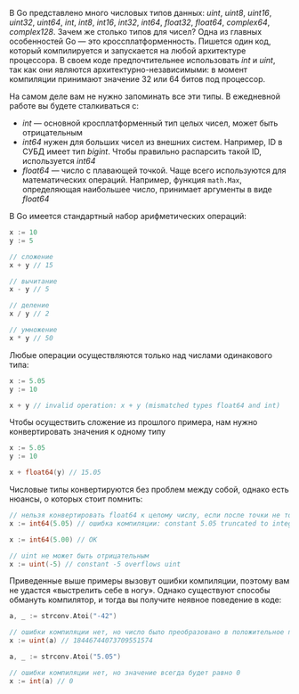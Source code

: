 
В Go представлено много числовых типов данных: *uint*, *uint8*, *uint16*, *uint32*, *uint64*, *int*, *int8*, *int16*, *int32*, *int64*, *float32*, *float64*, *complex64*, *complex128*. Зачем же столько типов для чисел? Одна из главных особенностей Go — это кроссплатформенность. Пишется один код, который компилируется и запускается на любой архитектуре процессора. В своем коде предпочтительнее использовать *int* и *uint*, так как они являются архитектурно-независимыми: в момент компиляции принимают значение 32 или 64 битов под процессор.

На самом деле вам не нужно запоминать все эти типы. В ежедневной работе вы будете сталкиваться с:
- *int* — основной кросплатформенный тип целых чисел, может быть отрицательным
- *int64* нужен для больших чисел из внешних систем. Например, ID в СУБД имеет тип *bigint*. Чтобы правильно распарсить такой ID, используется *int64*
- *float64* — число с плавающей точкой. Чаще всего используются для математических операций. Например, функция `math.Max`, определяющая наибольшее число, принимает аргументы в виде *float64*

В Go имеется стандартный набор арифметических операций:

```go
x := 10
y := 5

// сложение
x + y // 15

// вычитание
x - y // 5

// деление
x / y // 2

// умножение
x * y // 50
```

Любые операции осуществляются только над числами одинакового типа:

```go
x := 5.05
y := 10

x + y // invalid operation: x + y (mismatched types float64 and int)
```

Чтобы осуществить сложение из прошлого примера, нам нужно конвертировать значения к одному типу

```go
x := 5.05
y := 10

x + float64(y) // 15.05
```

Числовые типы конвертируются без проблем между собой, однако есть нюансы, о которых стоит помнить:

```go
// нельзя конвертировать float64 к целому числу, если после точки не только нули
x := int64(5.05) // ошибка компиляции: constant 5.05 truncated to integer

x := int64(5.00) // OK

// uint не может быть отрицательным
x := uint(-5) // constant -5 overflows uint
```

Приведенные выше примеры вызовут ошибки компиляции, поэтому вам не удастся «выстрелить себе в ногу». Однако существуют способы обмануть компилятор, и тогда вы получите неявное поведение в коде:

```go
a, _ := strconv.Atoi("-42")

// ошибки компиляции нет, но число было преобразовано в положительное путем прибавления MAX_UINT+1. MAX_UINT = 18446744073709551615
x := uint(a) // 18446744073709551574

a, _ := strconv.Atoi("5.05")

// ошибки компиляции нет, но значение всегда будет равно 0
x := int(a) // 0
```
